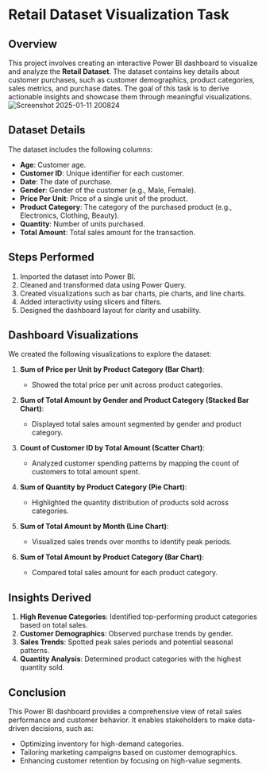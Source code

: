 # Retail Dataset Visualization Task

## **Overview**
This project involves creating an interactive Power BI dashboard to visualize and analyze the **Retail Dataset**. The dataset contains key details about customer purchases, such as customer demographics, product categories, sales metrics, and purchase dates. The goal of this task is to derive actionable insights and showcase them through meaningful visualizations.
![Screenshot 2025-01-11 200824](https://github.com/user-attachments/assets/e042b095-8209-4602-9b0f-4c46b6191fba)

## **Dataset Details**
The dataset includes the following columns:

- **Age**: Customer age.
- **Customer ID**: Unique identifier for each customer.
- **Date**: The date of purchase.
- **Gender**: Gender of the customer (e.g., Male, Female).
- **Price Per Unit**: Price of a single unit of the product.
- **Product Category**: The category of the purchased product (e.g., Electronics, Clothing, Beauty).
- **Quantity**: Number of units purchased.
- **Total Amount**: Total sales amount for the transaction.


## **Steps Performed**
1. Imported the dataset into Power BI.
2. Cleaned and transformed data using Power Query.
3. Created visualizations such as bar charts, pie charts, and line charts.
4. Added interactivity using slicers and filters.
5. Designed the dashboard layout for clarity and usability.


## **Dashboard Visualizations**
We created the following visualizations to explore the dataset:

1. **Sum of Price per Unit by Product Category (Bar Chart)**:
   - Showed the total price per unit across product categories.

2. **Sum of Total Amount by Gender and Product Category (Stacked Bar Chart)**:
   - Displayed total sales amount segmented by gender and product category.

3. **Count of Customer ID by Total Amount (Scatter Chart)**:
   - Analyzed customer spending patterns by mapping the count of customers to total amount spent.

4. **Sum of Quantity by Product Category (Pie Chart)**:
   - Highlighted the quantity distribution of products sold across categories.

5. **Sum of Total Amount by Month (Line Chart)**:
   - Visualized sales trends over months to identify peak periods.

6. **Sum of Total Amount by Product Category (Bar Chart)**:
   - Compared total sales amount for each product category.


## **Insights Derived**
1. **High Revenue Categories**: Identified top-performing product categories based on total sales.
2. **Customer Demographics**: Observed purchase trends by gender.
3. **Sales Trends**: Spotted peak sales periods and potential seasonal patterns.
4. **Quantity Analysis**: Determined product categories with the highest quantity sold.


## **Conclusion**
This Power BI dashboard provides a comprehensive view of retail sales performance and customer behavior. It enables stakeholders to make data-driven decisions, such as:
- Optimizing inventory for high-demand categories.
- Tailoring marketing campaigns based on customer demographics.
- Enhancing customer retention by focusing on high-value segments.







